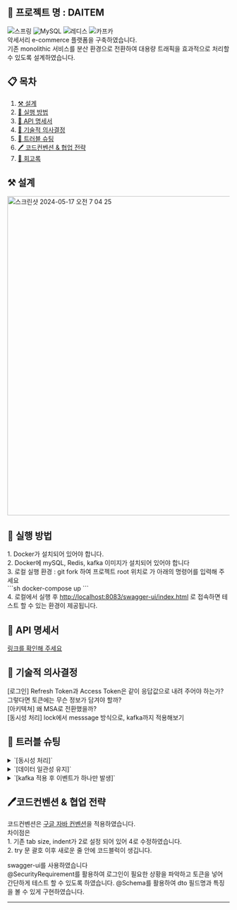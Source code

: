 <h2> 💎 프로젝트 명 : DAITEM</h2>
<p>
    <img src="https://img.shields.io/badge/Spring-6DB33F?style=for-the-badge&logo=spring&logoColor=white"
    alt="스프링">
    <img src="https://img.shields.io/badge/MySQL-4479A1?style=for-the-badge&logo=MySQL&logoColor=white"
    alt="MySQL">
    <img src="https://img.shields.io/badge/redis-%23DD0031.svg?&style=for-the-badge&logo=redis&logoColor=white"
    alt="레디스">
<img src="https://img.shields.io/badge/Apache%20Kafka-000?style=for-the-badge&logo=apachekafka"
    alt="카프카"><br>
악세서리 e-commerce 플랫폼을 구축하였습니다. <br>
기존 monolithic 서비스를 분산 환경으로 전환하여 대용량 트래픽을 효과적으로 처리할 수 있도록 설계하였습니다.
</p>

## 📋 목차 <br>
1. [⚒️ 설계](#-설계) <br>
2. [📍 실행 방법](#-실행-방법)<br>
3. [📝 API 명세서](#-API-명세서)<br>
4. [🧐 기술적 의사결정](#-기술적-의사결정)<br>
5. [💫 트러블 슈팅](#-트러블-슈팅)<br>
6. [🖊️ 코드컨벤션 & 협업 전략](#-코드컨벤션-&-협업-전략)<br>
7. <a href="https://devdevleyy.tistory.com/" target="_blank">🌺 회고록</a><br>

## ⚒️ 설계
<img width="724" alt="스크린샷 2024-05-17 오전 7 04 25" src="https://github.com/velyvel/daitem_msa/assets/110210134/d6437a07-77e4-4136-bb8c-9327372d462c">

## 📍 실행 방법
<p>
1. Docker가 설치되어 있어야 합니다. <br>
2. Docker에 mySQL, Redis, kafka 이미지가 설치되어 있어야 합니다<br>
3. 로컬 실행 환경 : git fork 하여 프로젝트 root 위치로 가 아래의 명령어를 입력해 주세요<br>
```sh
docker-compose up
```
<br>
4. 로컬에서 실행 후 
<a href="http://localhost:8083/swagger-ui/index.html">http://localhost:8083/swagger-ui/index.html</a> 로 접속하면 테스트 할 수 있는 환경이 제공됩니다.
</p>

## 📝 API 명세서
<a href="">링크를 확인해 주세요</a>

## 🧐 기술적 의사결정
<p> 
[로그인] Refresh Token과 Access Token은 같이 응답값으로 내려 주어야 하는가? 그렇다면 토큰에는 무슨 정보가 담겨야 할까?<br>
[아키텍쳐] 왜 MSA로 전환했을까?<br>
[동시성 처리] lock에서 messsage 방식으로, kafka까지 적용해보기<br>
</p>

## 💫 트러블 슈팅
<details>
    <summary>`[동시성 처리]`</summary>
    문제 상황 : @Transactional 레벨에서의 동시성 처리, 레이스 컨디션으로 인한 초과
    해결 방법 : 다양한 lock 적용 -> 이벤트 방식으로 바꿈 -> kafka 적용 <br>
    <a href="https://devdevleyy.tistory.com/" target="_blank">자세히 보기</a>
</details>

<details>
    <summary>`[데이터 일관성 유지]`</summary>
    문제 상황 : 레디스를 사용하여 재고 조회를 하는데 레디스가 사라졌다?
    해결 방법 : read through + write around와 read through + write throw 비교 <br>
    <a href="https://devdevleyy.tistory.com/" target="_blank">자세히 보기</a>
</details>

<details>
    <summary>`[kafka 적용 후 이벤트가 하나만 발생]`</summary>
    문제 상황 : 구매 취소 이벤트가 발생하지 않았다 
    해결 방법 : 토픽을 지정해 주었더니 해결했다 <br>
    <a href="https://devdevleyy.tistory.com/" target="_blank">자세히 보기</a>
</details>

## 🖊️코드컨벤션 & 협업 전략
<p>코드컨벤션은 <a href="https://github.com/google/styleguide" target="_blank">구글 자바 컨벤션</a>을 적용하였습니다.<br>
차이점은 <br>
1. 기존 tab size, indent가 2로 설정 되어 있어 4로 수정하였습니다.<br>
2. try 문 괄호 이후 새로운 줄 안에 코드블럭이 생깁니다.<br>

swagger-ui를 사용하였습니다<br>
@SecurityRequirement를 활용하여 로그인이 필요한 상황을 파악하고 토큰을 넣어 간단하게 테스트 할 수 있도록 하였습니다.
@Schema를 활용하여 dto 필드명과 특징을 볼 수 있게 구현하였습니다.
</p>
<hr>

